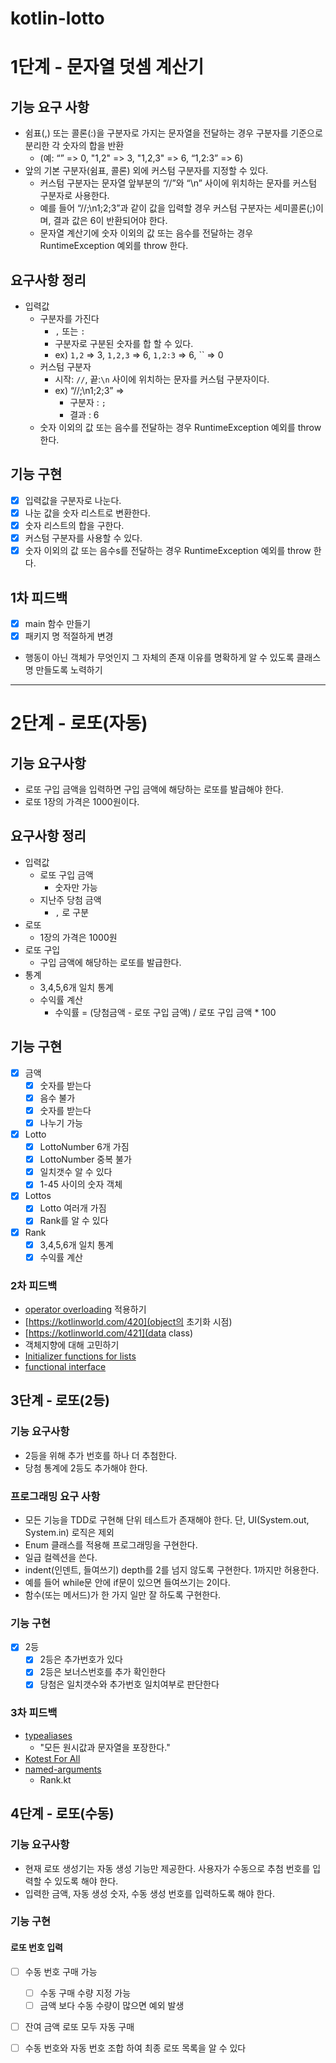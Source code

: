 # kotlin-lotto

# 1단계 - 문자열 덧셈 계산기
## 기능 요구 사항
- 쉼표(,) 또는 콜론(:)을 구분자로 가지는 문자열을 전달하는 경우 구분자를 기준으로 분리한 각 숫자의 합을 반환 
  - (예: “” => 0, "1,2" => 3, "1,2,3" => 6, “1,2:3” => 6)
- 앞의 기본 구분자(쉼표, 콜론) 외에 커스텀 구분자를 지정할 수 있다. 
  - 커스텀 구분자는 문자열 앞부분의 “//”와 “\n” 사이에 위치하는 문자를 커스텀 구분자로 사용한다. 
  - 예를 들어 “//;\n1;2;3”과 같이 값을 입력할 경우 커스텀 구분자는 세미콜론(;)이며, 결과 값은 6이 반환되어야 한다. 
  - 문자열 계산기에 숫자 이외의 값 또는 음수를 전달하는 경우 RuntimeException 예외를 throw 한다.

## 요구사항 정리
- 입력값
  - 구분자를 가진다
    - `,` 또는 `:`
    - 구분자로 구분된 숫자를 합 할 수 있다.
    - ex) `1,2` => 3, `1,2,3` => 6, `1,2:3` => 6, `` => 0
  - 커스텀 구분자
    - 시작: `//`, 끝:`\n` 사이에 위치하는 문자를 커스텀 구분자이다.
    - ex)  “//;\n1;2;3” => 
      - 구분자 : `;`
      - 결과 : 6
  - 숫자 이외의 값 또는 음수를 전달하는 경우 RuntimeException 예외를 throw 한다.

## 기능 구현
- [X] 입력값을 구분자로 나눈다.
- [X] 나눈 값을 숫자 리스트로 변환한다.
- [X] 숫자 리스트의 합을 구한다.
- [X] 커스텀 구분자를 사용할 수 있다.
- [X] 숫자 이외의 값 또는 음수s를 전달하는 경우 RuntimeException 예외를 throw 한다.
    
## 1차 피드백
- [X] main 함수 만들기
- [X] 패키지 명 적절하게 변경
- 행동이 아닌 객체가 무엇인지 그 자체의 존재 이유를 명확하게 알 수 있도록 클래스명 만들도록 노력하기

---

# 2단계 - 로또(자동)

## 기능 요구사항
- 로또 구입 금액을 입력하면 구입 금액에 해당하는 로또를 발급해야 한다.
- 로또 1장의 가격은 1000원이다.

## 요구사항 정리
- 입력값
  - 로또 구입 금액
    - 숫자만 가능
  - 지난주 당첨 금액
    - `,` 로 구분
- 로또
  - 1장의 가격은 1000원
- 로또 구입
  - 구입 금액에 해당하는 로또를 발급한다.
- 통계
  - 3,4,5,6개 일치 통계
  - 수익률 계산
    - 수익률 = (당첨금액 - 로또 구입 금액) / 로또 구입 금액 * 100

## 기능 구현
- [X] 금액
  - [X] 숫자를 받는다
  - [X] 음수 불가
  - [X] 숫자를 받는다
  - [X] 나누기 가능
- [X] Lotto
  - [X] LottoNumber 6개 가짐
  - [X] LottoNumber 중복 불가
  - [X] 일치갯수 알 수 있다
  - [X] 1-45 사이의 숫자 객체
- [X] Lottos
  - [X] Lotto 여러개 가짐
  - [X] Rank를 알 수 있다
- [X] Rank
  - [X] 3,4,5,6개 일치 통계
  - [X] 수익률 계산

### 2차 피드백
- [operator overloading](https://kotlinlang.org/docs/operator-overloading.html) 적용하기
- [https://kotlinworld.com/420](object의 초기화 시점)
- [https://kotlinworld.com/421](data class)
- 객체지향에 대해 고민하기 
- [Initializer functions for lists](https://kotlinlang.org/docs/constructing-collections.html#initializer-functions-for-lists)
- [functional interface](https://kotlinlang.org/docs/fun-interfaces.html)


## 3단계 - 로또(2등)

### 기능 요구사항
- 2등을 위해 추가 번호를 하나 더 추첨한다.
- 당첨 통계에 2등도 추가해야 한다.

### 프로그래밍 요구 사항
- 모든 기능을 TDD로 구현해 단위 테스트가 존재해야 한다. 단, UI(System.out, System.in) 로직은 제외
- Enum 클래스를 적용해 프로그래밍을 구현한다.
- 일급 컬렉션을 쓴다.
- indent(인덴트, 들여쓰기) depth를 2를 넘지 않도록 구현한다. 1까지만 허용한다.
- 예를 들어 while문 안에 if문이 있으면 들여쓰기는 2이다.
- 함수(또는 메서드)가 한 가지 일만 잘 하도록 구현한다.

### 기능 구현
- [X] 2등
  - [X] 2등은 추가번호가 있다
  - [X] 2등은 보너스번호를 추가 확인한다
  - [X] 당첨은 일치갯수와 추가번호 일치여부로 판단한다

### 3차 피드백
- [typealiases](kotlinlang.org/docs/type-aliases.html)
  - "모든 원시값과 문자열을 포장한다."
- [Kotest For All](https://kotest.io/docs/proptest/property-test-functions.html#for-all)
- [named-arguments](https://kotlinlang.org/docs/functions.html#named-arguments)
  - Rank.kt

## 4단계 - 로또(수동)
### 기능 요구사항
- 현재 로또 생성기는 자동 생성 기능만 제공한다. 사용자가 수동으로 추첨 번호를 입력할 수 있도록 해야 한다.
- 입력한 금액, 자동 생성 숫자, 수동 생성 번호를 입력하도록 해야 한다.

### 기능 구현
#### 로또 번호 입력
- [ ] 수동 번호 구매 가능
  - [ ] 수동 구매 수량 지정 가능
  - [ ] 금액 보다 수동 수량이 많으면 예외 발생
- [ ] 잔여 금액 로또 모두 자동 구매
- [ ] 수동 번호와 자동 번호 조합 하여 최종 로또 목록을 알 수 있다

